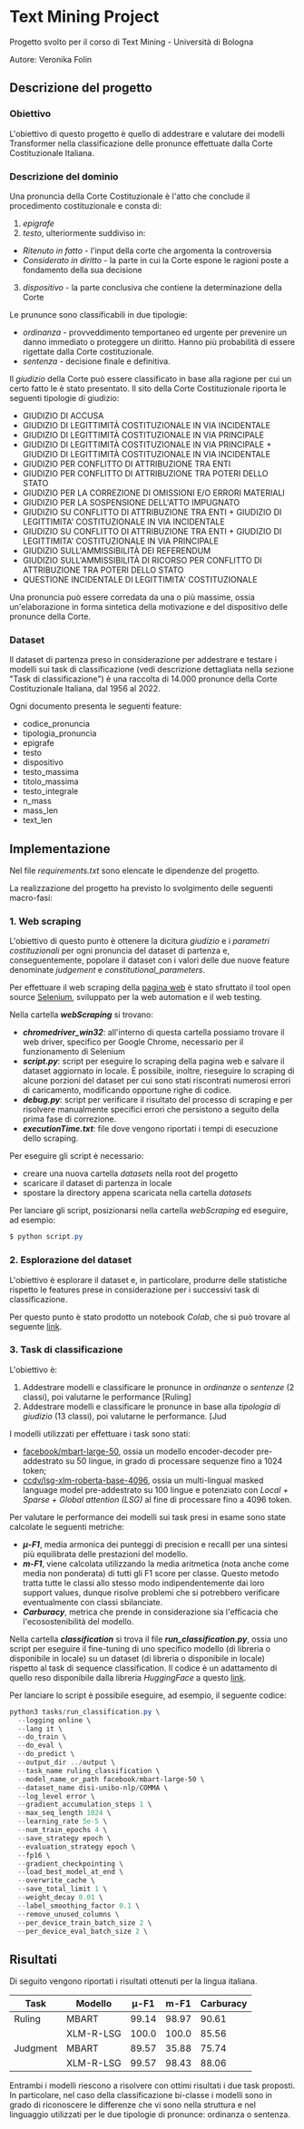 ﻿# Text Mining Project

Progetto svolto per il corso di Text Mining - Università di Bologna

Autore: Veronika Folin

## Descrizione del progetto

### Obiettivo
L'obiettivo di questo progetto è quello di addestrare e valutare dei modelli Transformer nella classificazione delle pronunce effettuate dalla Corte Costituzionale Italiana. 

### Descrizione del dominio

Una pronuncia della Corte Costituzionale è l'atto che conclude il procedimento costituzionale e consta di:
1. *epigrafe*
2. *testo*, ulteriormente suddiviso in:
  - *Ritenuto in fatto* - l'input della corte che argomenta la controversia
  - *Considerato in diritto* - la parte in cui la Corte espone le ragioni poste a fondamento della sua decisione
3. *dispositivo* - la parte conclusiva che contiene la determinazione della Corte

Le prununce sono classificabili in due tipologie:
- *ordinanza* - provveddimento temportaneo ed urgente per prevenire un danno immediato o proteggere un diritto. Hanno più probabilità di essere rigettate dalla Corte costituzionale.
- *sentenza* - decisione finale e definitiva.

Il *giudizio* della Corte può essere classificato in base alla ragione per cui un certo fatto le è stato presentato.
Il sito della Corte Costituzionale riporta le seguenti tipologie di giudizio:
- GIUDIZIO DI ACCUSA
- GIUDIZIO DI LEGITTIMITÀ COSTITUZIONALE IN VIA INCIDENTALE
- GIUDIZIO DI LEGITTIMITÀ COSTITUZIONALE IN VIA PRINCIPALE
- GIUDIZIO DI LEGITTIMITÀ COSTITUZIONALE IN VIA PRINCIPALE + GIUDIZIO DI LEGITTIMITÀ COSTITUZIONALE IN VIA INCIDENTALE
- GIUDIZIO PER CONFLITTO DI ATTRIBUZIONE TRA ENTI
- GIUDIZIO PER CONFLITTO DI ATTRIBUZIONE TRA POTERI DELLO STATO
- GIUDIZIO PER LA CORREZIONE DI OMISSIONI E/O ERRORI MATERIALI
- GIUDIZIO PER LA SOSPENSIONE DELL'ATTO IMPUGNATO
- GIUDIZIO SU CONFLITTO DI ATTRIBUZIONE TRA ENTI + GIUDIZIO DI LEGITTIMITA' COSTITUZIONALE IN VIA INCIDENTALE
- GIUDIZIO SU CONFLITTO DI ATTRIBUZIONE TRA ENTI + GIUDIZIO DI LEGITTIMITA' COSTITUZIONALE IN VIA PRINCIPALE
- GIUDIZIO SULL'AMMISSIBILITÀ DEI REFERENDUM
- GIUDIZIO SULL'AMMISSIBILITÀ DI RICORSO PER CONFLITTO DI ATTRIBUZIONE TRA POTERI DELLO STATO
- QUESTIONE INCIDENTALE DI LEGITTIMITA' COSTITUZIONALE

Una pronuncia può essere corredata da una o più massime, ossia un'elaborazione in forma sintetica della motivazione e del dispositivo delle pronunce della Corte.

### Dataset

Il dataset di partenza preso in considerazione per addestrare e testare i modelli sui task di classificazione (vedi descrizione dettagliata nella sezione "Task di classificazione") è una raccolta di 14.000 pronunce della Corte Costituzionale Italiana, dal 1956 al 2022.

Ogni documento presenta le seguenti feature:
- codice_pronuncia
- tipologia_pronuncia
- epigrafe
- testo
- dispositivo
- testo_massima
- titolo_massima
- testo_integrale
- n_mass
- mass_len
- text_len

## Implementazione 

Nel file _requirements.txt_ sono elencate le dipendenze del progetto.

La realizzazione del progetto ha previsto lo svolgimento delle seguenti macro-fasi:

### 1. Web scraping

L'obiettivo di questo punto è ottenere la dicitura _giudizio_ e i _parametri costituzionali_ per ogni pronuncia del dataset di partenza e, conseguentemente, popolare il dataset con i valori delle due nuove feature denominate _judgement_ e _constitutional_parameters_.

Per effettuare il web scraping della [pagina web](https://www.cortecostituzionale.it/actionPronuncia.do) è stato sfruttato il tool open source [Selenium](https://www.selenium.dev/), sviluppato per la web automation e il web testing.

Nella cartella **_webScraping_** si trovano:
- _**chromedriver_win32**_: all'interno di questa cartella possiamo trovare il web driver, specifico per Google Chrome, necessario per il funzionamento di Selenium
- _**script.py**_: script per eseguire lo scraping della pagina web e salvare il dataset aggiornato in locale. È possibile, inoltre, rieseguire lo scraping di alcune porzioni del dataset per cui sono stati riscontrati numerosi errori di caricamento, modificando opportune righe di codice. 
- _**debug.py**_: script per verificare il risultato del processo di scraping e per risolvere manualmente specifici errori che persistono a seguito della prima fase di correzione.
- _**executionTime.txt**_: file dove vengono riportati i tempi di esecuzione dello scraping.

Per eseguire gli script è necessario:
- creare una nuova cartella _datasets_ nella root del progetto
- scaricare il dataset di partenza in locale 
- spostare la directory appena scaricata nella cartella _datasets_

Per lanciare gli script, posizionarsi nella cartella _webScraping_ ed eseguire, ad esempio:
```powershell
$ python script.py
```

### 2. Esplorazione del dataset

L'obiettivo è esplorare il dataset e, in particolare, produrre delle statistiche rispetto le features prese in considerazione per i successivi task di classificazione.  

Per questo punto è stato prodotto un notebook _Colab_, che si può trovare al seguente [link](https://colab.research.google.com/drive/1AckUKN7L2ylpYRXp2kmDnA6ApP_tMJ-J?usp=sharing).

### 3. Task di classificazione

L'obiettivo è:
1. Addestrare modelli e classificare le pronunce in *ordinanze* o *sentenze* (2 classi), poi valutarne le performance [Ruling]
2. Addestrare modelli e classificare le pronunce in base alla *tipologia  di giudizio* (13 classi), poi valutarne le performance. [Jud

I modelli utilizzati per effettuare i task sono stati:
- [facebook/mbart-large-50](https://huggingface.co/facebook/mbart-large-50), ossia un modello encoder-decoder pre-addestrato su 50 lingue, in grado di processare sequenze fino a 1024 token;
- [ccdv/lsg-xlm-roberta-base-4096](https://huggingface.co/ccdv/lsg-xlm-roberta-base-4096), ossia un multi-lingual masked language model pre-addestrato su 100 lingue e potenziato con _Local + Sparse + Global attention (LSG)_ al fine di processare fino a 4096 token.

Per valutare le performance dei modelli sui task presi in esame sono state calcolate le seguenti metriche:
- _**μ-F1**_, media armonica dei punteggi di precision e recalll per una sintesi più equilibrata delle prestazioni del modello.
- _**m-F1**_, viene calcolata utilizzando la media aritmetica (nota anche come media non ponderata) di tutti gli F1 score per classe. Questo metodo tratta tutte le classi allo stesso modo indipendentemente dai loro support values, dunque risolve problemi che si potrebbero verificare eventualmente con classi sbilanciate.
- _**Carburacy**_, metrica che prende in considerazione sia l'efficacia che l'ecosostenibilità del modello.

Nella cartella **_classification_** si trova il file _**run_classification.py**_, ossia uno script per eseguire il fine-tuning di uno specifico modello (di libreria o disponibile in locale) su un dataset (di libreria o disponibile in locale) rispetto al task di sequence classification. 
Il codice è un adattamento di quello reso disponibile dalla libreria _HuggingFace_ a questo [link](https://github.com/huggingface/transformers/tree/main/examples/pytorch/text-classification).

Per lanciare lo script è possibile eseguire, ad esempio, il seguente codice:

```powershell
python3 tasks/run_classification.py \
  --logging online \
  --lang it \
  --do_train \
  --do_eval \
  --do_predict \
  --output_dir ../output \
  --task_name ruling_classification \
  --model_name_or_path facebook/mbart-large-50 \
  --dataset_name disi-unibo-nlp/COMMA \
  --log_level error \
  --gradient_accumulation_steps 1 \
  --max_seq_length 1024 \
  --learning_rate 5e-5 \
  --num_train_epochs 4 \
  --save_strategy epoch \
  --evaluation_strategy epoch \
  --fp16 \
  --gradient_checkpointing \
  --load_best_model_at_end \
  --overwrite_cache \
  --save_total_limit 1 \
  --weight_decay 0.01 \
  --label_smoothing_factor 0.1 \
  --remove_unused_columns \
  --per_device_train_batch_size 2 \
  --per_device_eval_batch_size 2 \
```

## Risultati

Di seguito vengono riportati i risultati ottenuti per la lingua italiana.

| Task | Modello  | μ-F1 | m-F1 | Carburacy |  
|---|---|---|---|---|
| Ruling | MBART | 99.14 | 98.97 | 90.61 |
|   | XLM-R-LSG | 100.0 | 100.0 | 85.56 |
| Judgment | MBART | 89.57 | 35.88 | 75.74 |
|   | XLM-R-LSG | 99.57 | 98.43 | 88.06 |

Entrambi i modelli riescono a risolvere con ottimi risultati i due task proposti. 
In particolare, nel caso della classificazione bi-classe i modelli sono in grado di riconoscere le differenze che vi sono nella struttura e nel linguaggio utilizzati per le due tipologie di pronunce: ordinanza o sentenza.
